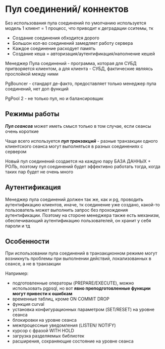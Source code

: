 # Пул соединений/ коннектов
Без использования пула соединений по умолчанию используется модель 1 клиент = 1 процесс, что приводит к деградации сситемы, тк

- Создание соединения обходится дорого
- Большон кол-во соединений замедляет работу сервера
- Каждое соединение расходует память
- Создание кеша = авторизация/аутентификация/наполнение кешей


Менеджер Пула соединений - программа, которая для СУБД притворяется клиентом, а для клиента - СУБД, фактические
являясь прослойкой между ними

PgBouncer - стандарт де-факто, предоставляет только менеджер пула соединений, нет доп функций

PgPool 2 - не только пул, но и балансировщик

## Режимы работы 

_**Пул сеансов**_ может иметь смысл только в том случае, если сеансы очень короткие

Чаще всего используется _**пул транзакций**_ - разные транзакции одного клиентского сеанса могут выполняться
в разных соединениях с сервером

Новый пул соединений создается на каждую пару БАЗА ДАННЫХ + РОЛЬ, поэтому пул соединений будет эффективно работать тогда,
когда таких пар будет не очень много

## Аутентификация

Менеджер пула соединений должен так же, как и pg, проводить аутентификацию клиентов, иначе, тк соединение уже создано, 
какой-то пользователь может выполнить запрос без прохождения аутентификации.
Поэтому на стороне менеджера также есть механизм, обеспечивающий аутентификацию пользователей, он хранит у себя пароли и тд


## Особенности

При использовании пула соединений в транзакционном режиме могут возникнуть проблемы при выполнении действий, локализованных
в сеансе, а не в транзакции

Например:
- подготовленные операторы (PREPARE/EXECUTE), можно использовать pgpsql, но вот **явно преподготовленные функции могут привести к ошибкам**
- временные таблиц, кроме ON COMMIT DROP
- функция curval
- установка конфигурационных параметром (SET/RESET) на уровне сеанса
- блокировки на уровне сеанса
- межпроцессные уведомления (LISTEN/ NOTIFY)
- курсор с фразой WITH HOLD
- загрузка разделяемых библиотек
- расширения, сохраняющие состояние на уровне сеанса
